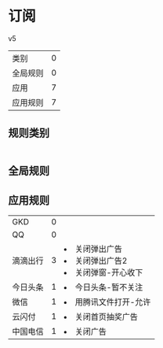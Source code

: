 # 订阅

v5

|||
| - |:-:|
|类别|0|
|全局规则|0|
|应用|7|
|应用规则|7|

## 规则类别

|||
| - |:-:|


## 全局规则



## 应用规则

||||
| - |:-:|-|
|GKD|0||
|QQ|0||
|滴滴出行|3|<li>关闭弹出广告<li>关闭弹出广告2<li>关闭弹窗-开心收下|
|今日头条|1|<li>今日头条-暂不关注|
|微信|1|<li>用腾讯文件打开-允许|
|云闪付|1|<li>关闭首页抽奖广告|
|中国电信|1|<li>关闭广告|
